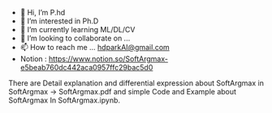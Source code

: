 - 👋 Hi, I’m P.hd
- 👀 I’m interested in Ph.D
- 🌱 I’m currently learning ML/DL/CV
- 💞️ I’m looking to collaborate on ...
- 📫 How to reach me ... hdparkAI@gmail.com
- Notion : https://www.notion.so/SoftArgmax-e5beab760dc442aca0957ffc29bac5d0
<!---
hdpark1208/hdpark1208 is a ✨ special ✨ repository because its `README.md` (this file) appears on your GitHub profile.
You can click the Preview link to take a look at your changes.
--->

There are Detail explanation and differential expression about SoftArgmax in SoftArgmax -> SoftArgmax.pdf 
and simple Code and Example about SoftArgmax In SoftArgmax.ipynb.
